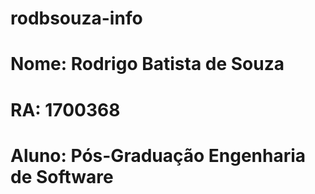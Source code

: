 # rodbsouza-info
# Nome: Rodrigo Batista de Souza
# RA: 1700368
# Aluno: Pós-Graduação Engenharia de Software 
